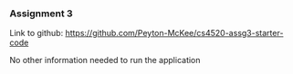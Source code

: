### Assignment 3

Link to github: https://github.com/Peyton-McKee/cs4520-assg3-starter-code

No other information needed to run the application

